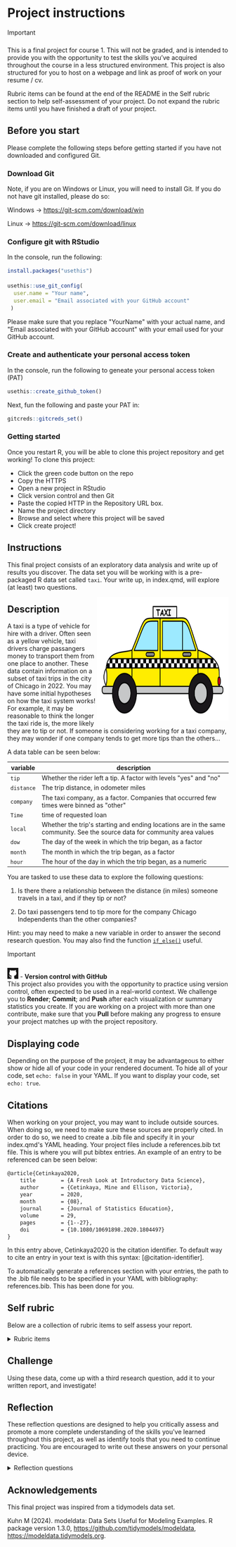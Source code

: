 # Project instructions


> [!IMPORTANT]
>
> ### 
>
> This is a final project for course 1. This will not be graded, and is
> intended to provide you with the opportunity to test the skills you’ve
> acquired throughout the course in a less structured environment.
> This project is also structured for you to host on a webpage and link as proof of work on your resume / cv. 
>
> Rubric items can be found at the end of the README in the Self rubric section to help self-assessment of your project. Do not expand the rubric items until you have finished a draft of your project.
>


## Before you start

Please complete the following steps before getting started if you have not downloaded and configured Git. 

### Download Git

Note, if you are on Windows or Linux, you will need to install Git. If you do not have git installed, please do so: 

Windows ->  https://git-scm.com/download/win

Linux   ->  https://git-scm.com/download/linux

### Configure git with RStudio 

In the console, run the following: 
```r
install.packages("usethis")

usethis::use_git_config(
  user.name = "Your name", 
  user.email = "Email associated with your GitHub account"
 )
```
Please make sure that you replace "YourName" with your actual name, and "Email associated with your GitHub account" with your email used for your GitHub account. 

### Create and authenticate your personal access token 

In the console, run the following to geneate your personal access token (PAT) 

```r
usethis::create_github_token()
```

Next, fun the following and paste your PAT in:

```r
gitcreds::gitcreds_set()
```

### Getting started 

Once you restart R, you will be able to clone this project repository and get working! To clone this project: 
- Click the green code button on the repo
- Copy the HTTPS
- Open a new project in RStudio
- Click version control and then Git
- Paste the copied HTTP in the Repository URL box.
- Name the project directory
- Browse and select where this project will be saved
- Click create project!


## Instructions

This final project consists of an exploratory data analysis and write up
of results you discover. The data set you will be working with is a pre-packaged R data set
called `taxi`. Your write up, in index.qmd, will explore (at least) two questions.

<img align="right" src="images/taxi.png" width="300" height="280" />

## Description 

A taxi is a type of vehicle for hire with a driver. Often seen as a yellow vehicle, taxi drivers charge passangers money to transport them from one place to another. These data contain information on a subset of taxi trips in the city of Chicago in 2022. You may have some initial hypotheses on how the taxi system works! For example, it may be reasonable to think the longer the taxi ride is, the more likely they are to tip or not. If someone is considering working for a taxi company, they may wonder if one company tends to get more tips than the others...

A data table can be seen below:

| variable    | description                                                             |
|-------------|-------------------------------------------------------------------------|
| `tip`    | Whether the rider left a tip. A factor with levels "yes" and "no"|
| `distance`    | The trip distance, in odometer miles|
| `company` | The taxi company, as a factor. Companies that occurred few times were binned as "other" |
| `Time`  | time of requested loan                                     |
| `local`    | Whether the trip's starting and ending locations are in the same community. See the source data for community area values|
| `dow`    | The day of the week in which the trip began, as a factor|
| `month`    | The month in which the trip began, as a factor                                               |
| `hour`    | The hour of the day in which the trip began, as a numeric|

You are tasked to use these data to explore the following questions: 

1) Is there there a relationship between the distance (in miles) someone travels in a taxi, and if they tip or not? 

2) Do taxi passengers tend to tip more for the company Chicago Independents than the other companies?


Hint: you may need to make a new variable in order to answer the second
research question. You may also find the function
[`if_else()`](https://dplyr.tidyverse.org/reference/if_else.html)
useful.

> [!IMPORTANT]
>
> ### 
>
> <img src="images/github.png" data-fig-align="left" width="25"
> height="25" /> - **Version control with GitHub** <br> This project
> also provides you with the opportunity to practice using version
> control, often expected to be used in a real-world context. We
> challenge you to **Render**; **Commit**; and **Push** after each
> visualization or summary statistics you create. If you are working on
> a project with more than one contribute, make sure that you **Pull**
> before making any progress to ensure your project matches up with the
> project repository.

## Displaying code

Depending on the purpose of the project, it may be advantageous to either show or hide all of your code in your rendered document. To hide all of your code, set `echo: false` in your YAML. If you want to display your code, set `echo: true`.   
 
 
## Citations 

When working on your project, you may want to include outside sources. When doing so, we need to make sure these sources are properly cited. In order to do so, we need to create a .bib file and specify it in your index.qmd's YAML heading. Your project files include a references.bib txt file. This is where you will put bibtex entries. An example of an entry to be referenced can be seen below: 

```
@article{Cetinkaya2020,
	title        = {A Fresh Look at Introductory Data Science},
	author       = {Cetinkaya, Mine and Ellison, Victoria},
	year         = 2020,
	month        = {08},
	journal      = {Journal of Statistics Education},
	volume       = 29,
	pages        = {1--27},
	doi          = {10.1080/10691898.2020.1804497}
}
```
In this entry above, Cetinkaya2020 is the citation identifier. To default way to cite an entry in your text is with this syntax: [@citation-identifier].

To automatically generate a references section with your entries, the path to the .bib file needs to be specified in your YAML with bibliography: references.bib. This has been done for you. 

## Self rubric

Below are a collection of rubric items to self assess your report.


<details>
  <summary>Rubric items</summary>
 - Report should include 1-2 visualizations with accompanying summary
   statistics per research question.

 - All visualizations should be appropriately labeled, including having
   a title and customized axes.

 - Only plots and summary statistics that are relevant to the research
   question(s) should be created.

 - Should come to the conclusion that there is a relationship between longer
   taxi rides and those who tip (~ 2 miles difference between tip and no tip).

 - Should come to the conclusion that there is some to little evidence of a relationship between those who tip for Chicago Independents (94.8% of the time) and the rest of the companies (91.8%).

</details>

## Challenge

Using these data, come up with a third research question, add it to your written report, and investigate!

## Reflection

These reflection questions are designed to help you critically assess and promote a more complete understanding of the skills you've learned throughout this project, as well as identify tools that you need to continue practicing. You are encouraged to write out these answers on your personal device. 

<details>
<summary>Reflection questions</summary>

- What were some strategies you used to effectivly answer each research question?
- What did you find challanging when working through the project? What strategies did you use to overcome these challanges?
- Identify one skill after completing this project that you wish to continue bettering.
- What communication strategies did you use when articulating your findings? Are they effective to a broader audience? 

</details>

## Acknowledgements

This final project was inspired from a tidymodels data set. 

Kuhn M (2024). modeldata: Data Sets Useful for Modeling Examples. R package version 1.3.0, https://github.com/tidymodels/modeldata, https://modeldata.tidymodels.org.
